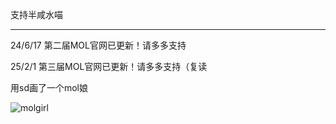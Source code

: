 支持半咸水喵
_____________
24/6/17 第二届MOL官网已更新！请多多支持

25/2/1 第三届MOL官网已更新！请多多支持（复读

用sd画了一个mol娘

![molgirl](https://github.com/user-attachments/assets/d17e3ac9-6725-4b4b-80b2-0245c9b0cec7)
